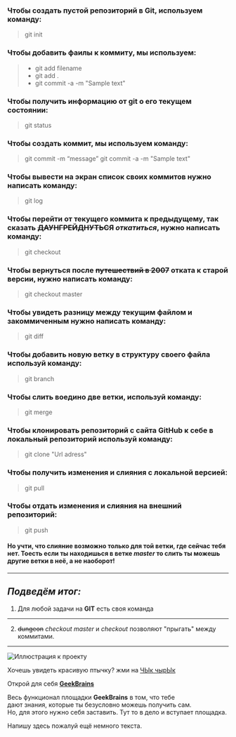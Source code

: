 
### Чтобы **создать** пустой репозиторий в Git,    используем команду:  
> git init
### Чтобы **добавить** фаилы к коммиту, мы используем:  
>- git add  filename    
>- git add .
>- git commit -a -m "Sample text"   

### Чтобы **получить** информацию от git о его текущем состоянии:  
>git status  

### Чтобы **создать** коммит, мы используем команду:  
>git commit -m “message”
>git commit -a -m "Sample text"      
  
### Чтобы **вывести** на экран список своих коммитов нужно написать команду:  
>git log  
  
### Чтобы **перейти** от текущего коммита к предыдущему, так сказать ~~ДАУНГРЕЙДНУТЬСЯ~~ ***откатиться***, нужно написать команду:  
>git checkout  
  
###  Чтобы **вернуться** после ~~путешествий в 2007~~ отката к старой версии, нужно написать команду:
>git checkout master

### Чтобы **увидеть** разницу между текущим файлом и закоммиченным нужно написать команду:  
> git diff    
  


### Чтобы **добавить** новую ветку в структуру своего файла используй команду:
> git branch 

### Чтобы **слить** воедино две ветки, используй команду:
> git merge  

### Чтобы **клонировать** репозиторий с сайта GitHub к себе в локальный репозиторий используй команду:  
> git clone "Url adress"
### Чтобы **получить** изменения и слияния с локальной версией:  
> git pull
### Чтобы **отдать** изменения и слияния на внешний репозиторий:  
> git push

#### Но учти, что слияние возможно только для той ветки, где сейчас тебя нет. Тоесть если ты находишься в ветке *master* то слить ты можешь другие ветки в неё, а не наоборот!
---

## ***Подведём итог:***  
1. Для любой задачи на **GIT** есть своя команда  
---
2. ~~dungeon~~ *checkout master* и *checkout* позволяют "прыгать" между коммитами.  

---
![Иллюстрация к проекту](madness.gif)

Хочешь увидеть красивую птычку? жми на [ЧЫк чырЫк ](https://proza.ru/pics/2021/11/24/419.jpg)



 Открой для себя  [**GeekBrains**](https://gb.ru/)

Весь функционал площадки **GeekBrains** в том, что тебе  
дают знания, которые ты безусловно можешь получить сам.  
Но, для этого нужно себя заставить. Тут то в дело и вступает площадка.

Напишу здесь пожалуй ещё немного текста.